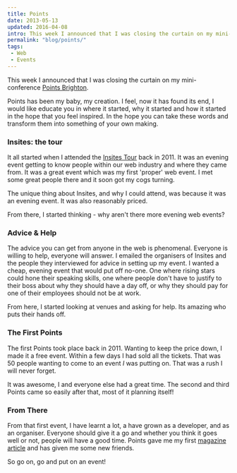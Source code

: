 ```yaml
---
title: Points
date: 2013-05-13
updated: 2016-04-08
intro: This week I announced that I was closing the curtain on my mini-conference Points Brighton. Points has been my baby, my creation. I feel, now it has found its end.
permalink: "blog/points/"
tags:
 - Web
 - Events
---
```


This week I announced that I was closing the curtain on my mini-conference [Points Brighton](http://www.pointsbrighton.co.uk/).

Points has been my baby, my creation. I feel, now it has found its end, I would like educate you in where it started, why it started and how it started in the hope that you feel inspired. In the hope you can take these words and transform them into something of your own making.

### Insites: the tour

It all started when I attended the [Insites Tour](http://viewportindustries.com/events/insites-the-tour/) back in 2011. It was an evening event getting to know people within our web industry and where they came from. It was a great event which was my first 'proper' web event. I met some great people there and it soon got my cogs turning.

The unique thing about Insites, and why I could attend, was because it was an evening event. It was also reasonably priced.

From there, I started thinking - why aren't there more evening web events?

### Advice & Help

The advice you can get from anyone in the web is phenomenal. Everyone is willing to help, everyone will answer. I emailed the organisers of Insites and the people they interviewed for advice in setting up my event. I wanted a cheap, evening event that would put off no-one. One where rising stars could hone their speaking skills, one where people don't have to justify to their boss about why they should have a day off, or why they should pay for one of their employees should not be at work.

From here, I started looking at venues and asking for help. Its amazing who puts their hands off.

### The First Points

The first Points took place back in 2011. Wanting to keep the price down, I made it a free event. Within a few days I had sold all the tickets. That was 50 people wanting to come to an event _I_ was putting on. That was a rush I will never forget.

It was awesome, I and everyone else had a great time. The second and third Points came so easily after that, most of it planning itself!

### From There

From that first event, I have learnt a lot, a have grown as a developer, and as an organiser. Everyone should give it a go and whether you think it goes well or not, people will have a good time. Points gave me my first [magazine article](/blog/start-your-own-event/) and has given me some new friends.

So go on, go and put on an event!

